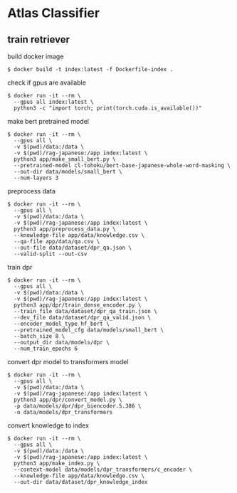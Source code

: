 # Atlas Classifier

## train retriever

build docker image

```shell
$ docker build -t index:latest -f Dockerfile-index .
```

check if gpus are available

```shell
$ docker run -it --rm \
  --gpus all index:latest \
  python3 -c "import torch; print(torch.cuda.is_available())"
```

make bert pretrained model

```shell
$ docker run -it --rm \
  --gpus all \
  -v $(pwd)/data:/data \
  -v $(pwd)/rag-japanese:/app index:latest \
  python3 app/make_small_bert.py \
  --pretrained-model cl-tohoku/bert-base-japanese-whole-word-masking \
  --out-dir data/models/small_bert \
  --num-layers 3
```

preprocess data

```shell
$ docker run -it --rm \
  --gpus all \
  -v $(pwd)/data:/data \
  -v $(pwd)/rag-japanese:/app index:latest \
  python3 app/preprocess_data.py \
  --knowledge-file app/data/knowledge.csv \
  --qa-file app/data/qa.csv \
  --out-file data/dataset/dpr_qa.json \
  --valid-split --out-csv
```

train dpr

```shell
$ docker run -it --rm \
  --gpus all \
  -v $(pwd)/data:/data \
  -v $(pwd)/rag-japanese:/app index:latest \
  python3 app/dpr/train_dense_encoder.py \
  --train_file data/dataset/dpr_qa_train.json \
  --dev_file data/dataset/dpr_qa_valid.json \
  --encoder_model_type hf_bert \
  --pretrained_model_cfg data/models/small_bert \
  --batch_size 8 \
  --output_dir data/models/dpr \
  --num_train_epochs 6
```

convert dpr model to transformers model

```shell
$ docker run -it --rm \
  --gpus all \
  -v $(pwd)/data:/data \
  -v $(pwd)/rag-japanese:/app index:latest \
  python3 app/dpr/convert_model.py \
  -p data/models/dpr/dpr_biencoder.5.386 \
  -o data/models/dpr_transformers
```

convert knowledge to index

```shell
$ docker run -it --rm \
  --gpus all \
  -v $(pwd)/data:/data \
  -v $(pwd)/rag-japanese:/app index:latest \
  python3 app/make_index.py \
  --context-model data/models/dpr_transformers/c_encoder \
  --knowledge-file app/data/knowledge.csv \
  --out-dir data/dataset/dpr_knowledge_index
```
